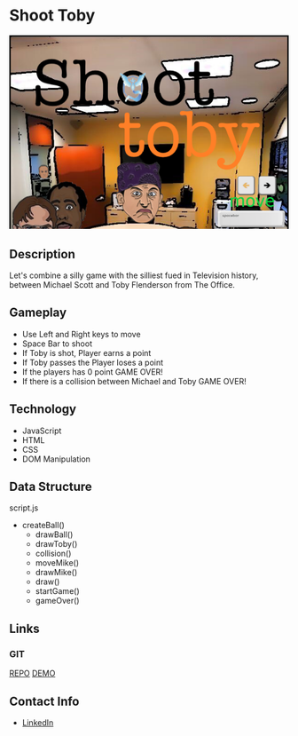 # Shoot Toby

![Game Image](/images/Unbenannt.png)

## Description

Let's combine a silly game with the silliest fued in Television history, between Michael Scott and Toby Flenderson from The Office.

## Gameplay

* Use Left and Right keys to move
* Space Bar to shoot
* If Toby is shot, Player earns a point 
* If Toby passes the Player loses a point
* If the players has 0 point GAME OVER!
* If there is a collision between Michael and Toby GAME OVER!

## Technology

* JavaScript
* HTML
* CSS
* DOM Manipulation

## Data Structure

script.js
* createBall()
    * drawBall()
    * drawToby()
    * collision()
    * moveMike()
    * drawMike()
    * draw()
    * startGame()
    * gameOver()

## Links

### GIT

[REPO](https://github.com/musason)
[DEMO](https://musason.github.io/shoot-toby)

## Contact Info

* [LinkedIn](https://www.linkedin.com/in/zelimhan-ismailov/)
